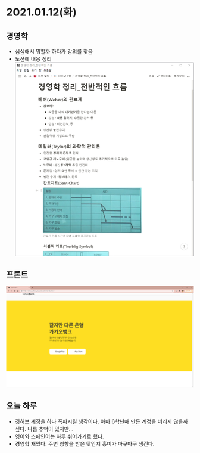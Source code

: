 # 2021.01.12(화)

## 경영학
* 심심해서 뭐할까 하다가 강의를 찾음
* 노션에 내용 정리
![노션 정리내용](../img/20210112-2.png)

## 프론트
![카카오뱅크](../img/20210112-1.png)

## 오늘 하루
* 깃허브 계정을 하나 폭파시킬 생각이다. 아마 6학년때 만든 계정을 버리지 않을까 싶다. 나름 추억이 있지만...
* 영어와 스페인어는 하루 쉬어가기로 했다.
* 경영학 재밌다. 주변 영향을 받은 탓인지 흥미가 마구마구 생긴다.